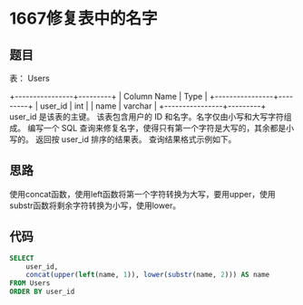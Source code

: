 1667修复表中的名字
===

题目
---

表： Users

+----------------+---------+
| Column Name    | Type    |
+----------------+---------+
| user_id        | int     |
| name           | varchar |
+----------------+---------+
user_id 是该表的主键。
该表包含用户的 ID 和名字。名字仅由小写和大写字符组成。
编写一个 SQL 查询来修复名字，使得只有第一个字符是大写的，其余都是小写的。
返回按 user_id 排序的结果表。
查询结果格式示例如下。

思路
---

使用concat函数，使用left函数将第一个字符转换为大写，要用upper，使用substr函数将剩余字符转换为小写，使用lower。

代码
---

```sql
SELECT 
    user_id,
    concat(upper(left(name, 1)), lower(substr(name, 2))) AS name
FROM Users
ORDER BY user_id
```
